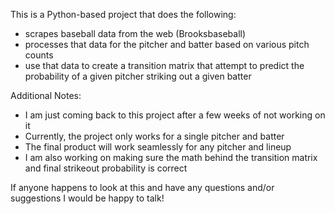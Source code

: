 This is a Python-based project that does the following:
- scrapes baseball data from the web (Brooksbaseball)
- processes that data for the pitcher and batter based on various pitch counts
- use that data to create a transition matrix that attempt to predict the probability of a given pitcher striking out a given batter

Additional Notes:
- I am just coming back to this project after a few weeks of not working on it
- Currently, the project only works for a single pitcher and batter
- The final product will work seamlessly for any pitcher and lineup
- I am also working on making sure the math behind the transition matrix and final strikeout probability is correct

If anyone happens to look at this and have any questions and/or suggestions I would be happy to talk!
